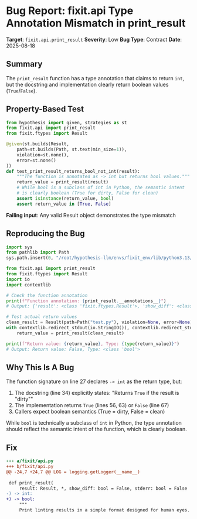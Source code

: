 # Bug Report: fixit.api Type Annotation Mismatch in print_result

**Target**: `fixit.api.print_result`
**Severity**: Low
**Bug Type**: Contract
**Date**: 2025-08-18

## Summary

The `print_result` function has a type annotation that claims to return `int`, but the docstring and implementation clearly return boolean values (`True`/`False`).

## Property-Based Test

```python
from hypothesis import given, strategies as st
from fixit.api import print_result
from fixit.ftypes import Result

@given(st.builds(Result, 
    path=st.builds(Path, st.text(min_size=1)),
    violation=st.none(),
    error=st.none()
))
def test_print_result_returns_bool_not_int(result):
    """The function is annotated as -> int but returns bool values."""
    return_value = print_result(result)
    # While bool is a subclass of int in Python, the semantic intent
    # is clearly boolean (True for dirty, False for clean)
    assert isinstance(return_value, bool)
    assert return_value in [True, False]
```

**Failing input**: Any valid Result object demonstrates the type mismatch

## Reproducing the Bug

```python
import sys
from pathlib import Path
sys.path.insert(0, "/root/hypothesis-llm/envs/fixit_env/lib/python3.13/site-packages")

from fixit.api import print_result
from fixit.ftypes import Result
import io
import contextlib

# Check the function annotation
print(f"Function annotation: {print_result.__annotations__}")
# Output: {'result': <class 'fixit.ftypes.Result'>, 'show_diff': <class 'bool'>, 'stderr': <class 'bool'>, 'return': <class 'int'>}

# Test actual return values
clean_result = Result(path=Path("test.py"), violation=None, error=None)
with contextlib.redirect_stdout(io.StringIO()), contextlib.redirect_stderr(io.StringIO()):
    return_value = print_result(clean_result)

print(f"Return value: {return_value}, Type: {type(return_value)}")
# Output: Return value: False, Type: <class 'bool'>
```

## Why This Is A Bug

The function signature on line 27 declares `-> int` as the return type, but:
1. The docstring (line 34) explicitly states: "Returns ``True`` if the result is "dirty""
2. The implementation returns `True` (lines 56, 63) or `False` (line 67)
3. Callers expect boolean semantics (True = dirty, False = clean)

While `bool` is technically a subclass of `int` in Python, the type annotation should reflect the semantic intent of the function, which is clearly boolean.

## Fix

```diff
--- a/fixit/api.py
+++ b/fixit/api.py
@@ -24,7 +24,7 @@ LOG = logging.getLogger(__name__)
 
 def print_result(
     result: Result, *, show_diff: bool = False, stderr: bool = False
-) -> int:
+) -> bool:
     """
     Print linting results in a simple format designed for human eyes.
```